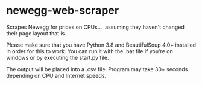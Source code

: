 # newegg-web-scraper
Scrapes Newegg for prices on CPUs.... assuming they haven't changed their page layout that is.

Please make sure that you have Python 3.8 and BeautifulSoup 4.0+ installed in order for this to work. You can run it with the .bat
file if you're on windows or by executing the start.py file.

The output will be placed into a .csv file. Program may take 30+ seconds depending on CPU and Internet speeds.

